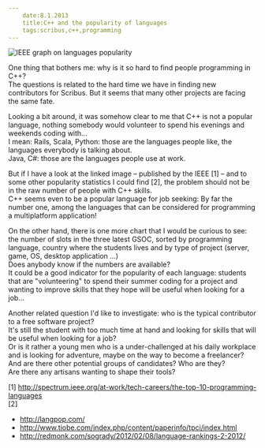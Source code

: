 ```yaml
---
    date:8.1.2013
    title:C++ and the popularity of languages
    tags:scribus,c++,programming
---
```


![IEEE graph on languages popularity](https://raw.github.com/aoloe/htdocs-blog-impagina/master/image/2013-01-09-popular-languages.jpg "IEEE graph on languages popularity")

One thing that bothers me: why is it so hard to find people programming in C++?<br />
The questions is related to the hard time we have in finding new contributors for Scribus. But it seems that many other projects are facing the same fate.

Looking a bit around, it was somehow clear to me that C++ is not a popular language, nothing somebody would volunteer to spend his evenings and weekends coding with...<br />
I mean: Rails, Scala, Python: those are the languages people like, the languages everybody is talking about.<br />
Java, C#: those are the languages people use at work.

But if I have a look at the linked image – published by the IEEE [1] – and to some other popularity statistics I could find [2], the problem should not be in the raw number of people with C++ skills.<br />
C++ seems even to be a popular language for job seeking: By far the number one, among the languages that can be considered for programming a multiplatform application!

On the other hand, there is one more chart that I would be curious to see: the number of slots in the three latest GSOC, sorted by programming language, country where the students lives and by type of project (server, game, OS, desktop application ...)<br />
Does anybody know if the numbers are available?<br />
It could be a good indicator for the popularity of each language: students that are "volunteering" to spend their summer coding for a project and wanting to improve skills that they hope will be useful when looking for a job...

Another related question I'd like to investigate: who is the typical contributor to a free software project?<br />
It's still the student with too much time at hand and looking for skills that will be useful when looking for a job?<br />
Or is it rather a young men who is a under-challenged at his daily workplace and is looking for adventure, maybe on the way to become a freelancer?<br />
And are there other potential groups of candidates? Who are they?<br />
Are there any artisans wanting to shape their tools?


[1] http://spectrum.ieee.org/at-work/tech-careers/the-top-10-programming-languages<br />
[2]
- http://langpop.com/
- http://www.tiobe.com/index.php/content/paperinfo/tpci/index.html
- http://redmonk.com/sogrady/2012/02/08/language-rankings-2-2012/
